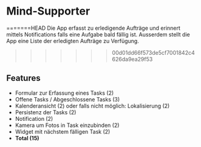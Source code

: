 # Mind-Supporter
=======HEAD
Die App erfasst zu erledigende Aufträge und erinnert mittels Notifications falls eine Aufgabe bald fällig ist. Ausserdem stellt die App eine Liste der erledigten Aufträge zu Verfügung.
>>>>>>> 00d01dd66f573de5cf7001842c4626da9ea29f53
## Features
* Formular zur Erfassung eines Tasks (2)
* Offene Tasks / Abgeschlossene Tasks (3)
* Kalenderansicht (2) oder falls nicht möglich: Lokalisierung (2)
* Persistenz der Tasks (2)
* Notification (2)
* Kamera um Fotos in Task einzubinden (2)
* Widget mit nächstem fälligen Task (2)
* **Total (15)**

